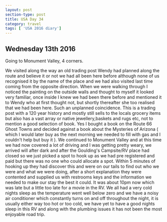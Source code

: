```yaml
---
layout: post
section-type: post
title: USA Day 34
category: travel
tags: [ 'USA 2016 diary']
---
```

## Wednesday 13th 2016  

Going to Monument Valley, 4 corners.

We visited along the way an old trading post Wendy had planned along the route and believe it or not we had all been here before although none of us recognised it by the name of the place and we had also visited last time coming from the opposite direction. When we were walking through I noticed the painting on the outside walls and thought to myself it looked very familiar, once inside I knew we had been there before and mentioned it to Wendy who at first thought not, but shortly thereafter she too realised that we had been here. Such an unplanned coincidence. This is a trading post with a 120 year history and mostly still sells to the locals grocery items but also has a vast array or native jewellery,baskets and rugs etc, not to mention a good selection of book. Yes I bought a book on the Route 66 Ghost Towns and decided against a book about the Mysteries of Arizona ( which I would later buy as the next morning we needed to fill with gas and I couldn't help but buy it ). We continued to Monument Valley and at this time we had now covered a lot of driving and I was getting pretty weary, we arrived will after dark and after the Goulding's Campsite/RV place had closed so we just picked a spot to hook up as we had pre registered and paid but there was no one who could allocate a spot. Within 5 minutes of hooking up they had discover this and were on our tails to find out who we were and what we were doing, after a short explanation they were contented and supplied us with restrooms keys and the information we needed to make our stay the best it could. It was about 10pm now which was late but a little too late for a movie in the RV. We all had a very cold nights sleep as the temperature went well below zero and we have a noisy air conditioner which constantly turns on and off throughout the night, it is usually either way too hot or too cold, we have yet to have a good nights sleep in this RV and along with the plumbing issues it has not been the most enjoyable road trip.
